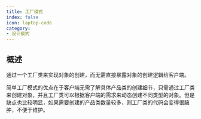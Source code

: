 ```yaml
---
title: 工厂模式
index: false
icon: laptop-code
category:
- 设计模式
---
```


## 概述

通过一个工厂类来实现对象的创建，而无需直接暴露对象的创建逻辑给客户端。

简单工厂模式的优点在于客户端无需了解具体产品类的创建细节，只需通过工厂类来创建对象，并且工厂类可以根据客户端的需求来动态创建不同类型的对象。但是缺点也比较明显，如果需要创建的产品类数量较多，则工厂类的代码会变得很臃肿，不便于维护。





